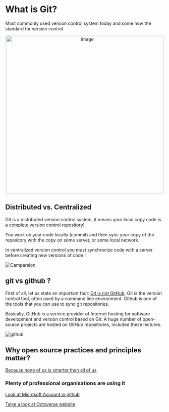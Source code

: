 # What is Git?
Most commonly used version control system today and some how the standard for version control.

<p align="center">
    <img width="500" alt="image" src="https://upload.wikimedia.org/wikipedia/commons/thumb/e/e0/Git-logo.svg/640px-Git-logo.svg.png">
</p>

## Distributed vs. Centralized

Git is a distributed version control system, it means your local copy code is a complete version control repository!

You work on your code locally (commit) and then sync your copy of the repository with the copy on some server, or some local network.

In centralized version control you must synchronize code with a server before creating new versions of code !

![Camparsion](https://cloud.githubusercontent.com/assets/16810959/25557244/ced3ee50-2cdb-11e7-9316-e61db1a59729.jpg)

## git vs github ?

First of all, let us state an important fact: [Git is _not_ GitHub](https://stackoverflow.com/questions/13321556/difference-between-git-and-github).
Git is the version control tool, often used by a command line environment. Github is one of the tools that you can use to sync git repositories.

Basically, GitHub is a service provider of Internet hosting for software development and version control based on Git.
A huge number of open-source projects are hosted on GitHub repositories, included these lectures.

![github](https://user-images.githubusercontent.com/16810959/45460016-288fe200-b6c9-11e8-992f-f96988949235.png)

## Why open source practices and principles matter?

[Because none of us is smarter than all of us](https://docs.microsoft.com/en-ca/azure/virtual-machines/linux/)

### Plenty of professional organisations are using it

[Look at Microsoft Account in github](https://github.com/microsoft/)

[Talke a look at Octoverse website](https://octoverse.github.com/)
